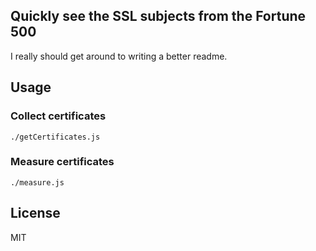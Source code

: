 ## Quickly see the SSL subjects from the Fortune 500

I really should get around to writing a better readme.

## Usage

### Collect certificates

	./getCertificates.js

### Measure certificates

	./measure.js

## License

MIT
